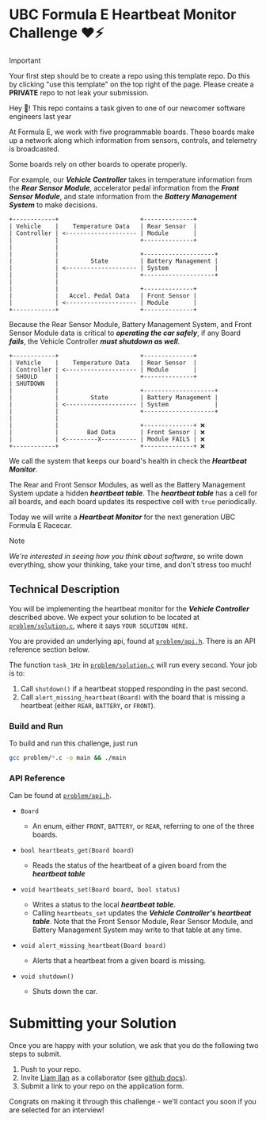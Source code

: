 # UBC Formula E Heartbeat Monitor Challenge ❤️⚡

> [!IMPORTANT]  
> Your first step should be to create a repo using this template repo. Do this by clicking "use this template" on the top right of the page. Please create a **PRIVATE** repo to not leak your submission.

Hey 👋! This repo contains a task given to one of our newcomer software engineers last year

At Formula E, we work with five programmable boards. These boards make up a network along which information from sensors, controls, and telemetry is broadcasted.

Some boards rely on other boards to operate properly.

For example, our _**Vehicle Controller**_ takes in temperature information from the _**Rear Sensor Module**_, accelerator pedal information from the  _**Front Sensor Module**_, and state information from the _**Battery Management System**_ to make decisions.

```
+------------+                       +--------------+
| Vehicle    |    Temperature Data   | Rear Sensor  |
| Controller | <-------------------- | Module       |
|            |                       +--------------+
|            |
|            |                       +--------------------+
|            |         State         | Battery Management |
|            | <-------------------- | System             |
|            |                       +--------------------+
|            |
|            |                       +--------------+
|            |   Accel. Pedal Data   | Front Sensor |
|            | <-------------------- | Module       |
+------------+                       +--------------+
```

Because the Rear Sensor Module, Battery Management System, and Front Sensor Module data is critical to _**operating the car safely**_, if any Board _**fails**_, the Vehicle Controller _**must shutdown as well**_.

```
+------------+                       +--------------+
| Vehicle    |    Temperature Data   | Rear Sensor  |
| Controller | <-------------------- | Module       |
| SHOULD     |                       +--------------+
| SHUTDOWN   |
|            |                       +--------------------+
|            |         State         | Battery Management |
|            | <-------------------- | System             |
|            |                       +--------------------+
|            |
|            |                       +--------------+ ❌
|            |        Bad Data       | Front Sensor | ❌
|            | <---------X---------- | Module FAILS | ❌
+------------+                       +--------------+ ❌
```

We call the system that keeps our board's health in check the _**Heartbeat Monitor**_.

The Rear and Front Sensor Modules, as well as the Battery Management System update a hidden _**heartbeat table**_. The _**heartbeat table**_ has a cell for all boards, and each board updates its respective cell with `true` periodically.

Today we will write a _**Heartbeat Monitor**_ for the next generation UBC Formula E Racecar.

> [!NOTE]  
> *We're interested in seeing how you think about software*, so write down everything, show your thinking, take your time, and don't stress too much!

## Technical Description
You will be implementing the heartbeat monitor for the _**Vehicle Controller**_ described above. We expect your solution to be located at [`problem/solution.c`](./problem/solution.c), where it says `YOUR SOLUTION HERE`.

You are provided an underlying api, found at [`problem/api.h`](./problem/api.h). There is an API reference section below.

The function `task_1Hz` in [`problem/solution.c`](./problem/solution.c) will run every second. Your job is to:
1) Call `shutdown()` if a heartbeat stopped responding in the past second.
2) Call `alert_missing_heartbeat(Board)` with the board that is missing a heartbeat (either `REAR`, `BATTERY`, or `FRONT`).

### Build and Run
To build and run this challenge, just run
```sh
gcc problem/*.c -o main && ./main
```

### API Reference
Can be found at [`problem/api.h`](./problem/api.h).

- `Board`
    - An enum, either `FRONT`, `BATTERY`, or `REAR`, referring to one of the three boards.

- `bool heartbeats_get(Board board)`
    - Reads the status of the heartbeat of a given board from the _**heartbeat table**_

- `void heartbeats_set(Board board, bool status)`
    - Writes a status to the local _**heartbeat table**_.
    - Calling `heartbeats_set` updates the _**Vehicle Controller's heartbeat table**_. Note that the Front Sensor Module, Rear Sensor Module, and Battery Management System may write to that table at any time.

- `void alert_missing_heartbeat(Board board)`
    - Alerts that a heartbeat from a given board is missing.

- `void shutdown()`
    - Shuts down the car.

# Submitting your Solution
Once you are happy with your solution, we ask that you do the following two steps to submit.
1) Push to your repo.
2) Invite [Liam Ilan](https://github.com/liam-ilan) as a collaborator (see [github docs](https://docs.github.com/en/account-and-profile/setting-up-and-managing-your-personal-account-on-github/managing-access-to-your-personal-repositories/inviting-collaborators-to-a-personal-repository)).
3) Submit a link to your repo on the application form.

Congrats on making it through this challenge - we'll contact you soon if you are selected for an interview!
